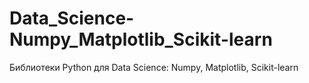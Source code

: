 # Data_Science-Numpy_Matplotlib_Scikit-learn
Библиотеки Python для Data Science: Numpy, Matplotlib, Scikit-learn

